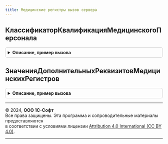 ```yaml
---
title: Медицинские регистры вызов сервера
---
```



## КлассификаторКвалификацияМедицинскогоПерсонала
<details style="margin: 1em 0; padding: 0.5em; border: 1px solid #ccc; border-radius: 6px;">

<summary style="font-weight: bold; cursor: pointer;">Описание, пример вызова</summary>

```bsl

Функция КлассификаторКвалификацияМедицинскогоПерсонала() Экспорт
```

Пример вызова
```bsl
Результат = МедицинскиеРегистрыВызовСервера.КлассификаторКвалификацияМедицинскогоПерсонала() 
```
</details>

## ЗначенияДополнительныхРеквизитовМедицинскихРегистров
<details style="margin: 1em 0; padding: 0.5em; border: 1px solid #ccc; border-radius: 6px;">

<summary style="font-weight: bold; cursor: pointer;">Описание, пример вызова</summary>

```bsl

Функция ЗначенияДополнительныхРеквизитовМедицинскихРегистров(ОбъектСсылка) Экспорт
```

Пример вызова
```bsl
Результат = МедицинскиеРегистрыВызовСервера.ЗначенияДополнительныхРеквизитовМедицинскихРегистров(ОбъектСсылка) 
```
</details>

---

© 2024, **ООО 1С-Софт**  
Все права защищены. Эта программа и сопроводительные материалы предоставляются  
в соответствии с условиями лицензии [Attribution 4.0 International (CC BY 4.0)](https://creativecommons.org/licenses/by/4.0/legalcode).

---
